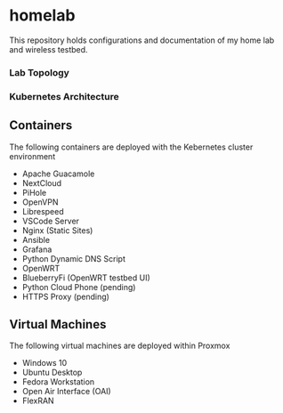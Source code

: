 # homelab
This repository holds configurations and documentation of my home lab and wireless testbed. 

### Lab Topology

### Kubernetes Architecture

## Containers
The following containers are deployed with the Kebernetes cluster environment

- Apache Guacamole
- NextCloud
- PiHole
- OpenVPN
- Librespeed
- VSCode Server
- Nginx (Static Sites)
- Ansible
- Grafana
- Python Dynamic DNS Script
- OpenWRT
- BlueberryFi (OpenWRT testbed UI)
- Python Cloud Phone (pending)
- HTTPS Proxy (pending)

## Virtual Machines
The following virtual machines are deployed within Proxmox

- Windows 10
- Ubuntu Desktop
- Fedora Workstation
- Open Air Interface (OAI)
- FlexRAN